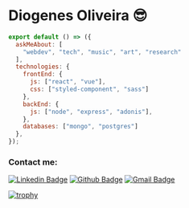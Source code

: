# Diogenes Oliveira 😎

```js
export default () => ({    
  askMeAbout: [
    "webdev", "tech", "music", "art", "research"
  ],
  technologies: {
    frontEnd: {
      js: ["react", "vue"],
      css: ["styled-component", "sass"]
    },
    backEnd: {      
      js: ["node", "express", "adonis"],
    },    
    databases: ["mongo", "postgres"]
  },  
});
```
### Contact me:


 [![Linkedin Badge](https://img.shields.io/badge/-Diogenes_Oliveira-blue?style=flat-square&logo=Linkedin&logoColor=white&link=https://www.linkedin.com/in/diogenes-q-s-oliveira/)](https://www.linkedin.com/in/diogenes-q-s-oliveira/)
 [![Github Badge](https://img.shields.io/badge/-diogens-000?style=flat-square&logo=Github&logoColor=white&link=https://github.com/ygcorrea)](https://github.com/diogens)
 [![Gmail Badge](https://img.shields.io/badge/-diogensgreen@gmail.com-c14438?style=flat-square&logo=Gmail&logoColor=white&link=mailto:diogensgreen@gmail.com )](mailto:diogensgreen@gmail.com/)
 
 
 [![trophy](https://github-profile-trophy.vercel.app/?username=diogens&theme=onedark)](https://github.com/ryo-ma/github-profile-trophy)
